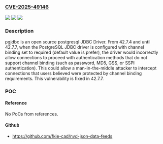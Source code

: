 ### [CVE-2025-49146](https://cve.mitre.org/cgi-bin/cvename.cgi?name=CVE-2025-49146)
![](https://img.shields.io/static/v1?label=Product&message=pgjdbc&color=blue)
![](https://img.shields.io/static/v1?label=Version&message=%3E%3D%2042.7.4%2C%20%3C%2042.7.7%20&color=brightgreen)
![](https://img.shields.io/static/v1?label=Vulnerability&message=CWE-287%3A%20Improper%20Authentication&color=brightgreen)

### Description

pgjdbc is an open source postgresql JDBC Driver. From 42.7.4 and until 42.7.7, when the PostgreSQL JDBC driver is configured with channel binding set to required (default value is prefer), the driver would incorrectly allow connections to proceed with authentication methods that do not support channel binding (such as password, MD5, GSS, or SSPI authentication). This could allow a man-in-the-middle attacker to intercept connections that users believed were protected by channel binding requirements. This vulnerability is fixed in 42.7.7.

### POC

#### Reference
No PoCs from references.

#### Github
- https://github.com/fkie-cad/nvd-json-data-feeds

